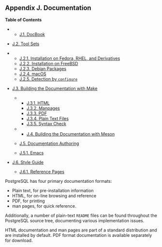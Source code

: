 ## Appendix J. Documentation

**Table of Contents**

  * *   [J.1. DocBook](docguide-docbook.html)
  * [J.2. Tool Sets](docguide-toolsets.html)

    

  * *   [J.2.1. Installation on Fedora, RHEL, and Derivatives](docguide-toolsets.html#DOCGUIDE-TOOLSETS-INST-FEDORA-ET-AL)
    * [J.2.2. Installation on FreeBSD](docguide-toolsets.html#DOCGUIDE-TOOLSETS-INST-FREEBSD)
    * [J.2.3. Debian Packages](docguide-toolsets.html#DOCGUIDE-TOOLSETS-INST-DEBIAN)
    * [J.2.4. macOS](docguide-toolsets.html#DOCGUIDE-TOOLSETS-INST-MACOS)
    * [J.2.5. Detection by `configure`](docguide-toolsets.html#DOCGUIDE-TOOLSETS-CONFIGURE)

* [J.3. Building the Documentation with Make](docguide-build.html)

  * *   [J.3.1. HTML](docguide-build.html#DOCGUIDE-BUILD-HTML)
    * [J.3.2. Manpages](docguide-build.html#DOCGUIDE-BUILD-MANPAGES)
    * [J.3.3. PDF](docguide-build.html#DOCGUIDE-BUILD-PDF)
    * [J.3.4. Plain Text Files](docguide-build.html#DOCGUIDE-BUILD-PLAIN-TEXT)
    * [J.3.5. Syntax Check](docguide-build.html#DOCGUIDE-BUILD-SYNTAX-CHECK)

  * *   [J.4. Building the Documentation with Meson](docguide-build-meson.html)
  * [J.5. Documentation Authoring](docguide-authoring.html)

    

  * [J.5.1. Emacs](docguide-authoring.html#DOCGUIDE-AUTHORING-EMACS)

* [J.6. Style Guide](docguide-style.html)

  * [J.6.1. Reference Pages](docguide-style.html#DOCGUIDE-STYLE-REF-PAGES)

PostgreSQL has four primary documentation formats:

* Plain text, for pre-installation information
* HTML, for on-line browsing and reference
* PDF, for printing
* man pages, for quick reference.

Additionally, a number of plain-text `README` files can be found throughout the PostgreSQL source tree, documenting various implementation issues.

HTML documentation and man pages are part of a standard distribution and are installed by default. PDF format documentation is available separately for download.